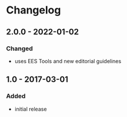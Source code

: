 # Changelog

## 2.0.0 - 2022-01-02

### Changed

- uses EES Tools and new editorial guidelines


## 1.0 - 2017-03-01

### Added

- initial release
